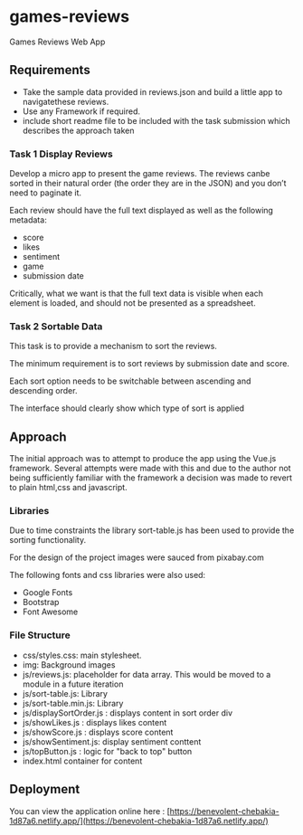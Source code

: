 # games-reviews
Games Reviews Web App

## Requirements

- Take the sample data provided in reviews.json and build a little app to navigatethese reviews.
- Use any Framework if required.
- include short readme file to be included with the task submission which describes the approach taken
  
### Task 1 Display Reviews

Develop a micro app to present the game reviews. The reviews canbe sorted in their natural order (the order they are in the JSON) and you don’t need to paginate it.

Each review should have the full text displayed as well as the following metadata:

- score
- likes
- sentiment
- game
- submission date

Critically, what we want is that the full text data is visible when each element is loaded, and should not be presented as a spreadsheet.

### Task 2 Sortable Data

This task is to provide a mechanism to sort the reviews.

The minimum requirement is to sort reviews by submission date and score.

Each sort option needs to be switchable between ascending and descending order.

The interface should clearly show which type of sort is applied


## Approach

The initial approach was to attempt to produce the app using the Vue.js framework. Several attempts were made with this and due to the author not being sufficiently familiar with the framework a decision was made to revert to plain html,css and javascript.


### Libraries

Due to time constraints the library sort-table.js has been used to provide the sorting functionality. 

For the design of the project images were sauced from pixabay.com

The following fonts and css libraries were also used:

- Google Fonts
- Bootstrap
- Font Awesome

### File Structure

- css/styles.css: main stylesheet. 
- img: Background images
- js/reviews.js: placeholder for data array. This would be moved to a module in a future iteration
- js/sort-table.js: Library
- js/sort-table.min.js: Library
- js/displaySortOrder.js : displays content in sort order div
- js/showLikes.js : displays likes content
- js/showScore.js : displays score content
- js/showSentiment.js: display sentiment conttent
- js/topButton.js : logic for "back to top" button
- index.html container for content

## Deployment

You can view the application online here : [https://benevolent-chebakia-1d87a6.netlify.app/](https://benevolent-chebakia-1d87a6.netlify.app/)